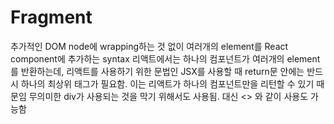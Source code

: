 # Fragment

<p>
  추가적인 DOM node에 wrapping하는 것 없이 여러개의 element를 React component에 추가하는 syntax
  리액트에서는 하나의 컴포넌트가 여러개의 element를 반환하는데, 리액트를 사용하기 위한 문법인 JSX를 사용할 때 return문 안에는 반드시 하나의 최상위 태그가 필요함.
  이는 리액트가 하나의 컴포넌트만을 리턴할 수 있기 때문임
  무의미한 div가 사용되는 것을 막기 위해서도 사용됨.
  <Fragment></Fragment> 대신 <></> 와 같이 사용도 가능함
</p>

